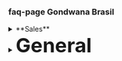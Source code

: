 ### faq-page Gondwana Brasil


<details>
<summary>**Sales**</summary>
<details>
<summary>What products do we offer?</summary>

- Answer: We offer...
</details>

<details>
<summary>How do I generate a sales report?</summary>

- Answer: To generate a sales report, follow these steps you need to do this shit:
  
  <img src="https://raw.githubusercontent.com/LukasFlo/faq-page/main/1685108061312%20(2).jpg?token=GHSAT0AAAAAACQX6N7W2TJRD3JJ4IKTBIJIZQVFEXQ" alt="Product Image" width="400">
</details>

</details>

<details>
<summary><span style="font-size: 40px; font-weight: bold;">General</span></summary>

<details>
<summary>What is the company's mission?</summary>

- Answer: Our mission is to...
</details>

<details>
<summary>How do I contact HR?</summary>

- Answer: You can reach HR at...
</details>

</details>
